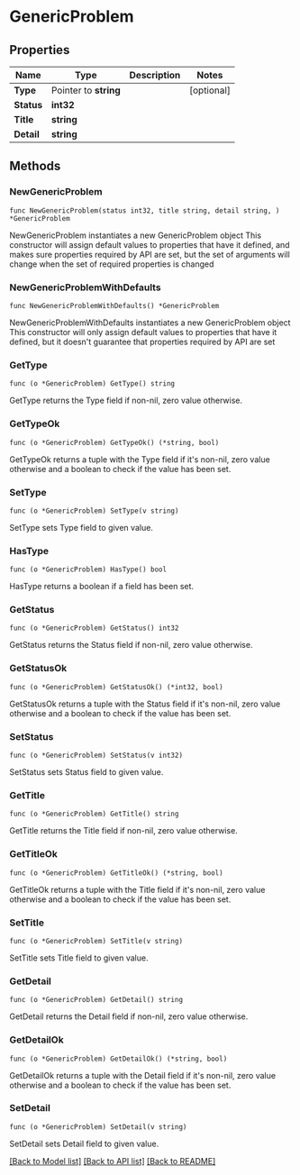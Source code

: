 # GenericProblem

## Properties

Name | Type | Description | Notes
------------ | ------------- | ------------- | -------------
**Type** | Pointer to **string** |  | [optional] 
**Status** | **int32** |  | 
**Title** | **string** |  | 
**Detail** | **string** |  | 

## Methods

### NewGenericProblem

`func NewGenericProblem(status int32, title string, detail string, ) *GenericProblem`

NewGenericProblem instantiates a new GenericProblem object
This constructor will assign default values to properties that have it defined,
and makes sure properties required by API are set, but the set of arguments
will change when the set of required properties is changed

### NewGenericProblemWithDefaults

`func NewGenericProblemWithDefaults() *GenericProblem`

NewGenericProblemWithDefaults instantiates a new GenericProblem object
This constructor will only assign default values to properties that have it defined,
but it doesn't guarantee that properties required by API are set

### GetType

`func (o *GenericProblem) GetType() string`

GetType returns the Type field if non-nil, zero value otherwise.

### GetTypeOk

`func (o *GenericProblem) GetTypeOk() (*string, bool)`

GetTypeOk returns a tuple with the Type field if it's non-nil, zero value otherwise
and a boolean to check if the value has been set.

### SetType

`func (o *GenericProblem) SetType(v string)`

SetType sets Type field to given value.

### HasType

`func (o *GenericProblem) HasType() bool`

HasType returns a boolean if a field has been set.

### GetStatus

`func (o *GenericProblem) GetStatus() int32`

GetStatus returns the Status field if non-nil, zero value otherwise.

### GetStatusOk

`func (o *GenericProblem) GetStatusOk() (*int32, bool)`

GetStatusOk returns a tuple with the Status field if it's non-nil, zero value otherwise
and a boolean to check if the value has been set.

### SetStatus

`func (o *GenericProblem) SetStatus(v int32)`

SetStatus sets Status field to given value.


### GetTitle

`func (o *GenericProblem) GetTitle() string`

GetTitle returns the Title field if non-nil, zero value otherwise.

### GetTitleOk

`func (o *GenericProblem) GetTitleOk() (*string, bool)`

GetTitleOk returns a tuple with the Title field if it's non-nil, zero value otherwise
and a boolean to check if the value has been set.

### SetTitle

`func (o *GenericProblem) SetTitle(v string)`

SetTitle sets Title field to given value.


### GetDetail

`func (o *GenericProblem) GetDetail() string`

GetDetail returns the Detail field if non-nil, zero value otherwise.

### GetDetailOk

`func (o *GenericProblem) GetDetailOk() (*string, bool)`

GetDetailOk returns a tuple with the Detail field if it's non-nil, zero value otherwise
and a boolean to check if the value has been set.

### SetDetail

`func (o *GenericProblem) SetDetail(v string)`

SetDetail sets Detail field to given value.



[[Back to Model list]](../README.md#documentation-for-models) [[Back to API list]](../README.md#documentation-for-api-endpoints) [[Back to README]](../README.md)


